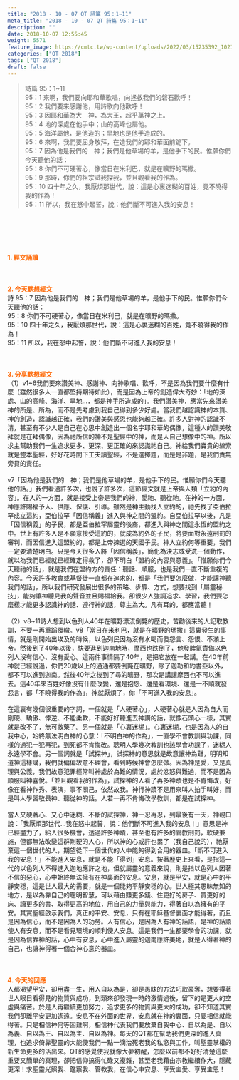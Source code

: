 ```yaml
---
title: "2018 - 10 - 07 QT 詩篇 95：1~11"
meta_title: "2018 - 10 - 07 QT 詩篇 95：1~11"
description: ""
date: 2018-10-07 12:55:45
weight: 5571
feature_image: https://cmtc.tw/wp-content/uploads/2022/03/15235392_10211799862337740_180693556567566654_o-1.webp
categories: ["QT 2018"]
tags: ["QT 2018"]
draft: false
---
```


<blockquote>詩篇 95：1~11<br />
95：1 來啊，我們要向耶和華歌唱，向拯救我們的磐石歡呼！<br />
95：2 我們要來感謝他，用詩歌向他歡呼！<br />
95：3 因耶和華為大　神，為大王，超乎萬神之上。<br />
95：4 地的深處在他手中；山的高峰也屬他。<br />
95：5 海洋屬他，是他造的；旱地也是他手造成的。<br />
95：6 來啊，我們要屈身敬拜，在造我們的耶和華面前跪下。<br />
95：7 因為他是我們的　神；我們是他草場的羊，是他手下的民。惟願你們今天聽他的話：<br />
95：8 你們不可硬著心，像當日在米利巴，就是在曠野的瑪撒。<br />
95：9 那時，你們的祖宗試我探我，並且觀看我的作為。<br />
95：10 四十年之久，我厭煩那世代，說：這是心裏迷糊的百姓，竟不曉得我的作為！<br />
95：11 所以，我在怒中起誓，說：他們斷不可進入我的安息！</blockquote><br />
&nbsp;<br />
<br />
&nbsp;<br />
<br />
<span style="color: #ff6600;"><strong>1. </strong><strong>經文誦讀</strong></span><br />
<br />
<span style="color: #ff6600;"><strong> </strong></span><br />
<br />
<span style="color: #ff6600;"><strong>2. 今天默想</strong><strong>經文<br />
</strong></span>詩 95：7 因為他是我們的　神；我們是他草場的羊，是他手下的民。惟願你們今天聽他的話：<br />
95：8 你們不可硬著心，像當日在米利巴，就是在曠野的瑪撒。<br />
95：10 四十年之久，我厭煩那世代，說：這是心裏迷糊的百姓，竟不曉得我的作為！<br />
95：11 所以，我在怒中起誓，說：他們斷不可進入我的安息！<br />
<br />
&nbsp;<br />
<br />
<span style="color: #ff6600;"><strong>3. 分享默想經文<br />
</strong></span>（1）v1~6我們要來讚美神、感謝神、向神歌唱、歡呼，不是因為我們要什麼有什麼（雖然很多人一直都堅持期待如此），而是因為上帝的創造偉大奇妙：「地的深處、山的高峰、海洋、旱地…，都是神手所造成的」。我們讚美神，應當先來讚美神的所是、所為，而不是先考慮到我自己得到多少好處。當我們越認識神的本質、神的創造，認識越正確，我們的讚美與感恩也能夠越正確。許多人對神的認識不清，甚至有不少人是自己在心思中創造出一個名字耶和華的偶像，這種人的讚美敬拜就是在拜偶像，因為祂所信的神不是聖經中的神，而是人自己想像中的神。所以求主幫助我們一生追求更多、更深、更正確的來認識祂自己。神給我們寶貴的線索就是整本聖經，好好花時間下工夫讀聖經，不是選擇題，而是是非題，是我們責無旁貸的責任。<br />
<br />
v7「因為他是我們的　神；我們是他草場的羊，是他手下的民。惟願你們今天聽他的話。」我們看過許多次，也說了許多次，這節經文就是上帝與人類「立約的內容」。在人的一方面，就是接受上帝是我們的神，愛祂、聽從祂。在神的一方面，神應許賜福予人、供應、保護、引導。雖然是神主動找人立約的，祂先找了亞伯拉罕成立這約，亞伯拉罕「因信稱義」進入與神之間的盟約。自亞伯拉罕以後，凡是「因信稱義」的子民，都是亞伯拉罕屬靈的後裔，都進入與神之間這永恆的盟約之中。世上有許多人是不願意接受這約的，就成為約外的子民，將要面對永遠刑罰的審判，而因信進入這盟約的，都是上帝揀選的天國子民。神人立約何等重要，我們一定要清楚明白。只是今天很多人將「因信稱義」，簡化為決志或受洗一個動作，就以為我們已經就已經確定得救了，卻不明白「盟約的內容與意義」。「惟願你們今天聽祂的話」，就是我們在盟約方的責任：聽話、順服，也是我們一直不斷重複的內容。今天許多教會或基督徒一直都在追求的，都是「我們要怎麼做，才能讓神聽我們的話」，所以我們研究發展出很多的策略、步驟、方式，想要找到「屬靈秘技」，能夠讓神聽見我的聲音並且賜福給我。卻很少人強調追求、學習，我們要怎麼樣才能更多認識神的話、遵行神的話，尊主為大。凡有耳的，都應當聽！<br />
<br />
（2）v8~11詩人想到以色列人40年在曠野漂流倒斃的歷史，苦勸後來的人記取教訓，不要一再重蹈覆轍。v8「當日在米利巴，就是在曠野的瑪撒」這裏發生的事情，就是剛開始出埃及的時候，以色列民因為沒有水喝而發怨言、怨恨、不滿上帝。然後到了40年以後，快要進到迦南地時，摩西也跌倒了，他發脾氣責備以色列人沒有信心、沒有愛心。這兩件事情隔了40年，是把它放在一起講。在40年前神就已經說過，你們20歲以上的通通都要倒斃在曠野，除了迦勒和約書亞以外，都不可以進到迦南。然後40年之後到了尋的曠野，那次是講讓摩西也不可以進去。這40年來百姓好像沒有什麼改變，還是抱怨、還是看環境、還是一不順就發怨言，都「不曉得我的作為」，神就厭煩了，你「不可進入我的安息」。<br />
<br />
在這裏有幾個很重要的字詞，一個就是「人硬著心」，人硬著心就是人因為自大而剛硬、驕傲、悖逆、不能柔軟，不能好好聽進去神講的話，就像石頭心一樣，其實就是改不了，無可救藥了。另一個就是「心裏迷糊」。心裏迷糊，也是因為人的自我中心，始終無法明白神的心意：「不明白神的作為」，一直學不會教訓與功課，同樣的過犯一犯再犯，到死都不肯悔改。聰明人學幾次教訓也該學會功課了，迷糊人永遠學不會。另一個詞就是「試探神」，試探神的意思就是故意讓神為難，明明知道神這樣講，我們就偏偏故意不理會，看到時候神會怎麼做。因為神是愛，又是真理與公義，我們故意犯罪經常叫神處於為難的情況，處於忿怒與難過，而不是因為順服叫神喜悅。「並且觀看我的作為」，試探神的人看了再多神蹟也是不肯悔改，好像在看神作秀、表演，事不關己，依然故我。神行神蹟不是用來叫人拍手叫好，而是叫人學習敬畏神、聽從神的話。人若一再不肯悔改學教訓，都是在試探神。<br />
<br />
當人又硬著心、又心中迷糊、不斷的試探神，神一忍再忍，到最後有一天，神親口說：「我厭煩那世代…我在怒中起誓，說：他們斷不可進入我的安息！」意思是神已經盡力了，給人很多機會，透過許多神蹟，甚至也有許多的管教刑罰，軟硬兼施，但都無法改變這群剛硬的人心，所以神的心或許也累了（我自己說的），祂厭棄這一個世代的人，期望從下一個世代的人中能夠得到合用的器皿。「斷不可進入我的安息！」不能進入安息，就是不能「得到」安息。按著歷史上來看，是指這一代的以色列人不得進入迦地應許之地，但就屬靈的意義來說，則是指以色列人因著不信的惡心，心中始終無法擁有在神裏面的安息。安息，就是平安，就是心中的平靜安穩，這是世人最大的需要，就是一個能夠平靜安穩的心。世人極其愚昧無知的地方，是以為靠自己的聰明智慧，可以藉由賺更多錢、住更好的房子、買更好的床、讀更多的書、取得更高的地位，用自己的力量與能力，得著自以為擁有的平安。其實聖經啟示我們，真正的平安、安息，只有在耶穌基督裏面才能得著，而且是因為信心，而不是因為人的功勞。人有信心，是因為人有神的話語，是神的話語使人有安息，而不是看見環境的順利使人安息。這是我們一生都要學會的功課，就是因為信靠神的話，心中有安息，心中進入屬靈的迦南應許美地，就是人得著神的自己，也讓神得著一個合神心意的器皿。<br />
<br />
&nbsp;<br />
<br />
<span style="color: #ff6600;"><strong>4. 今天的回應<br />
</strong></span>人都渴望平安，卻用盡一生，用人自以為是，卻是愚昧的方法巧取豪奪，想要得著世人眼目看得見的物質與成功，到頭來卻發現一時的激情過後，留下的是更大的空虛與痛苦。於是人再繼續更加努力，追求更多的物質與更大的成功，卻不知道其實我們卻離平安更加遙遠。安息不在外面的世界，安息就在神的裏面，只要相信就能得著。只是相信神何等困難啊，相信神代表我們要放棄自我中心、自以為是、自以為義、自以為王、自以為主、自以為神。每天的QT都在幫助我們更深的進入真理，也追求倚靠聖靈的大能使我們一點一滴治死老我的私慾與工作，叫聖靈掌權的新生命更多的活出來。QT的感覺使我就像大夢初醒，怎麼以前都不好好清楚這麼重要又簡單的真理，卻把信仰搞得忙碌又複雜，甚至老我藉由宗教繼續作大，隱藏更深！求聖靈光照我、鑑察我、管教我，在信心中安息、享受主愛、享受主恩！<br />
<br />
&nbsp;
        